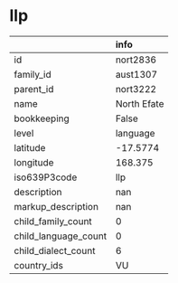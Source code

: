 # llp
|                      | info        |
|:---------------------|:------------|
| id                   | nort2836    |
| family_id            | aust1307    |
| parent_id            | nort3222    |
| name                 | North Efate |
| bookkeeping          | False       |
| level                | language    |
| latitude             | -17.5774    |
| longitude            | 168.375     |
| iso639P3code         | llp         |
| description          | nan         |
| markup_description   | nan         |
| child_family_count   | 0           |
| child_language_count | 0           |
| child_dialect_count  | 6           |
| country_ids          | VU          |